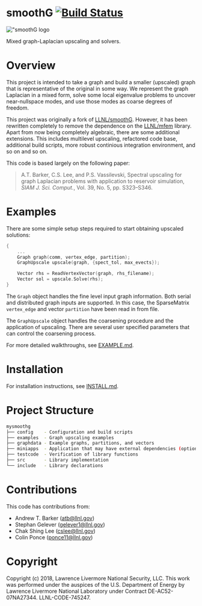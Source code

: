 smoothG [![Build Status](https://travis-ci.org/gelever/smoothG.svg?branch=master)](https://travis-ci.org/gelever/smoothG)
=================

<!-- BHEADER ++++++++++++++++++++++++++++++++++++++++++++++++++++++++++++++++++
 +
 + Copyright (c) 2018, Lawrence Livermore National Security, LLC.
 + Produced at the Lawrence Livermore National Laboratory.
 + LLNL-CODE-745247. All Rights reserved. See file COPYRIGHT for details.
 +
 + This file is part of smoothG. For more information and source code
 + availability, see https://www.github.com/llnl/smoothG.
 +
 + smoothG is free software; you can redistribute it and/or modify it under the
 + terms of the GNU Lesser General Public License (as published by the Free
 + Software Foundation) version 2.1 dated February 1999.
 +
 +++++++++++++++++++++++++++++++++++++++++++++++++++++++++++++++++++ EHEADER -->

!["smoothG logo](doc/smoothg_logo.png)

Mixed graph-Laplacian upscaling and solvers.

# Overview

This project is intended to take a graph and build a smaller (upscaled)
graph that is representative of the original in some way. We represent
the graph Laplacian in a mixed form, solve some local eigenvalue problems
to uncover near-nullspace modes, and use those modes as coarse degrees
of freedom.

This project was originally a fork of [LLNL/smoothG](https://github.com/llnl/smoothG).
However, it has been rewritten completely to remove the dependence on the [LLNL/mfem](https://github.com/llnl/mfem) library.
Apart from now being completely algebraic, there are some additional extensions.  This includes
multilevel upscaling, refactored code base, additional build scripts,
more robust continious integration environment, and so on and so on.

This code is based largely on the following paper:

> A.T. Barker, C.S. Lee, and P.S. Vassilevski, Spectral upscaling for 
> graph Laplacian problems with application to reservoir simulation, *SIAM
> J. Sci. Comput.*, Vol. 39, No. 5, pp. S323–S346.

# Examples
There are some simple setup steps required to start obtaining upscaled solutions:
```c++
{
    ...
    Graph graph(comm, vertex_edge, partition);
    GraphUpscale upscale(graph, {spect_tol, max_evects});

    Vector rhs = ReadVertexVector(graph, rhs_filename);
    Vector sol = upscale.Solve(rhs);
}
```
The `Graph` object handles the fine level input graph information.  Both serial and distributed graph inputs are supported.
In this case, the SparseMatrix `vertex_edge` and vector `partition` have been read in from file.

The `GraphUpscale` object handles the coarsening procedure and the application of upscaling.
There are several user specified parameters that can control the coarsening process.

For more detailed walkthroughs, see [EXAMPLE.md](doc/EXAMPLE.md).

# Installation
For installation instructions, see [INSTALL.md](INSTALL.md).

# Project Structure
```sh
mysmoothg
├── config    - Configuration and build scripts
├── examples  - Graph upscaling examples
├── graphdata - Example graphs, partitions, and vectors
├── miniapps  - Application that may have external dependencies (optional)
├── testcode  - Verification of library functions
├── src       - Library implementation
└── include   - Library declarations
```

# Contributions
This code has contributions from:
- Andrew T. Barker (atb@llnl.gov)
- Stephan Gelever (gelever1@llnl.gov)
- Chak Shing Lee (cslee@llnl.gov)
- Colin Ponce (ponce11@llnl.gov)


# Copyright
Copyright (c) 2018, Lawrence Livermore National Security, LLC.
This work was performed under the auspices of the U.S. Department of Energy by
Lawrence Livermore National Laboratory under Contract DE-AC52-07NA27344.
LLNL-CODE-745247.
